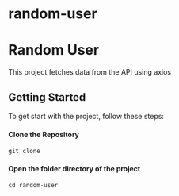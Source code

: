 # random-user
<h1>Random User</h1>
<p>This project fetches data from the API using axios</p>

<h2>Getting Started</h2>
<p>To get start with the project, follow these steps:<p>
  
<h4>Clone the Repository</h4>
<code>git clone <repository link> </code>

<h4>Open the folder directory of the project</h4>
  <code>cd random-user</code>
  

